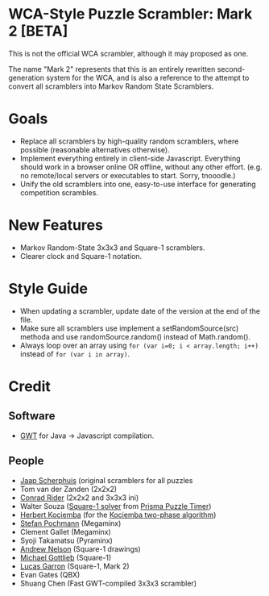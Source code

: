 # WCA-Style Puzzle Scrambler: Mark 2 [BETA]

This is not the official WCA scrambler, although it may proposed as one.

The name "Mark 2" represents that this is an entirely rewritten second-generation system for the WCA, and is also a reference to the attempt to convert all scramblers into Markov Random State Scramblers.

# Goals

- Replace all scramblers by high-quality random scramblers, where possible (reasonable alternatives otherwise).
- Implement everything entirely in client-side Javascript. Everything should work in a browser online OR offline, without any other effort. (e.g. no remote/local servers or executables to start. Sorry, tnooodle.)
- Unify the old scramblers into one, easy-to-use interface for generating competition scrambles.

# New Features

- Markov Random-State 3x3x3 and Square-1 scramblers.
- Clearer clock and Square-1 notation.

# Style Guide

- When updating a scrambler, update date of the version at the end of the file.
- Make sure all scramblers use implement a setRandomSource(src) methoda and use randomSource.random() instead of Math.random().
- Always loop over an array using `for (var i=0; i < array.length; i++)` instead of `for (var i in array)`.

# Credit

## Software
- [GWT](https://code.google.com/webtoolkit/) for Java -> Javascript compilation.

## People
- [Jaap Scherphuis](http://www.jaapsch.net/puzzles/) (original scramblers for all puzzles
- Tom van der Zanden (2x2x2)
- [Conrad Rider](http://cube.crider.co.uk/) (2x2x2 and 3x3x3 ini)
- Walter Souza ([Square-1 solver](https://bitbucket.org/walter/puzzle-timer/raw/7049018bbdc7/src/com/puzzletimer/solvers/Square1Solver.java) from [Prisma Puzzle Timer](http://prismapuzzletimer.com/))
- [Herbert Kociemba](http://kociemba.org/cube.htm) (for the [Kociemba two-phase algorithm](http://kociemba.org/math/imptwophase.htm))
- [Stefan Pochmann](http://www.stefan-pochmann.info/spocc/) (Megaminx)
- Clement Gallet (Megaminx)
- Syoji Takamatsu (Pyraminx)
- [Andrew Nelson](http://crunchatize.me/) (Square-1 drawings)
- [Michael Gottlieb](http://mzrg.com/) (Square-1)
- [Lucas Garron](http://www.garron.us/) (Square-1, Mark 2)
- Evan Gates (QBX)
- Shuang Chen (Fast GWT-compiled 3x3x3 scrambler)